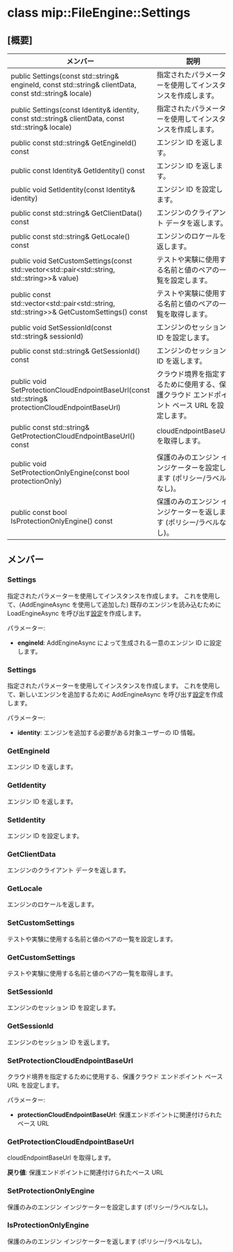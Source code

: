 # <a name="class-mipfileenginesettings"></a>class mip::FileEngine::Settings 
  
## <a name="summary"></a>[概要]
 メンバー                        | 説明                                
--------------------------------|---------------------------------------------
 public Settings(const std::string& engineId, const std::string& clientData, const std::string& locale)  |  指定されたパラメーターを使用してインスタンスを作成します。
 public Settings(const Identity& identity, const std::string& clientData, const std::string& locale)  |  指定されたパラメーターを使用してインスタンスを作成します。
 public const std::string& GetEngineId() const  |  エンジン ID を返します。
 public const Identity& GetIdentity() const  |  エンジン ID を返します。
 public void SetIdentity(const Identity& identity)  |  エンジン ID を設定します。
 public const std::string& GetClientData() const  |  エンジンのクライアント データを返します。
 public const std::string& GetLocale() const  |  エンジンのロケールを返します。
public void SetCustomSettings(const std::vector<std::pair<std::string, std::string>>& value)  |  テストや実験に使用する名前と値のペアの一覧を設定します。
public const std::vector<std::pair<std::string, std::string>>& GetCustomSettings() const  |  テストや実験に使用する名前と値のペアの一覧を取得します。
 public void SetSessionId(const std::string& sessionId)  |  エンジンのセッション ID を設定します。
 public const std::string& GetSessionId() const  |  エンジンのセッション ID を返します。
 public void SetProtectionCloudEndpointBaseUrl(const std::string& protectionCloudEndpointBaseUrl)  |  クラウド境界を指定するために使用する、保護クラウド エンドポイント ベース URL を設定します。
 public const std::string& GetProtectionCloudEndpointBaseUrl() const  |  cloudEndpointBaseUrl を取得します。
 public void SetProtectionOnlyEngine(const bool protectionOnly)  |  保護のみのエンジン インジケーターを設定します (ポリシー/ラベルなし)。
 public const bool IsProtectionOnlyEngine() const  |  保護のみのエンジン インジケーターを返します (ポリシー/ラベルなし)。
  
## <a name="members"></a>メンバー
  
### <a name="settings"></a>Settings
指定されたパラメーターを使用してインスタンスを作成します。
これを使用して、(AddEngineAsync を使用して追加した) 既存のエンジンを読み込むために LoadEngineAsync を呼び出す[設定](class_mip_fileengine_settings.md)を作成します。

パラメーター:  
* **engineId**: AddEngineAsync によって生成される一意のエンジン ID に設定します。


  
### <a name="settings"></a>Settings
指定されたパラメーターを使用してインスタンスを作成します。
これを使用して、新しいエンジンを追加するために AddEngineAsync を呼び出す[設定](class_mip_fileengine_settings.md)を作成します。

パラメーター:  
* **identity**: エンジンを追加する必要がある対象ユーザーの ID 情報。


  
### <a name="getengineid"></a>GetEngineId
エンジン ID を返します。
  
### <a name="getidentity"></a>GetIdentity
エンジン ID を返します。
  
### <a name="setidentity"></a>SetIdentity
エンジン ID を設定します。
  
### <a name="getclientdata"></a>GetClientData
エンジンのクライアント データを返します。
  
### <a name="getlocale"></a>GetLocale
エンジンのロケールを返します。
  
### <a name="setcustomsettings"></a>SetCustomSettings
テストや実験に使用する名前と値のペアの一覧を設定します。
  
### <a name="getcustomsettings"></a>GetCustomSettings
テストや実験に使用する名前と値のペアの一覧を取得します。
  
### <a name="setsessionid"></a>SetSessionId
エンジンのセッション ID を設定します。
  
### <a name="getsessionid"></a>GetSessionId
エンジンのセッション ID を返します。
  
### <a name="setprotectioncloudendpointbaseurl"></a>SetProtectionCloudEndpointBaseUrl
クラウド境界を指定するために使用する、保護クラウド エンドポイント ベース URL を設定します。

パラメーター:  
* **protectionCloudEndpointBaseUrl**: 保護エンドポイントに関連付けられたベース URL


  
### <a name="getprotectioncloudendpointbaseurl"></a>GetProtectionCloudEndpointBaseUrl
cloudEndpointBaseUrl を取得します。

  
**戻り値**: 保護エンドポイントに関連付けられたベース URL
  
### <a name="setprotectiononlyengine"></a>SetProtectionOnlyEngine
保護のみのエンジン インジケーターを設定します (ポリシー/ラベルなし)。
  
### <a name="isprotectiononlyengine"></a>IsProtectionOnlyEngine
保護のみのエンジン インジケーターを返します (ポリシー/ラベルなし)。